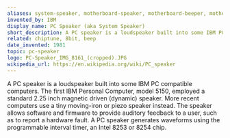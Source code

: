 ```yaml
---
aliases: system-speaker, motherboard-speaker, motherboard-beeper, motherboard-buzzer
invented_by: IBM
display_name: PC Speaker (aka System Speaker)
short_description: A PC speaker is a loudspeaker built into some IBM PC compatible computers.
related: chiptune, 8bit, beep
date_invented: 1981
topic: pc-speaker
logo: PC-Speaker_IMG_8161_(cropped).JPG
wikipedia_url: https://en.wikipedia.org/wiki/PC_speaker
---
```

A PC speaker is a loudspeaker built into some IBM PC compatible computers. The first IBM Personal Computer, model 5150, employed a standard 2.25 inch magnetic driven (dynamic) speaker. More recent computers use a tiny moving-iron or piezo speaker instead. The speaker allows software and firmware to provide auditory feedback to a user, such as to report a hardware fault. A PC speaker generates waveforms using the programmable interval timer, an Intel 8253 or 8254 chip.
